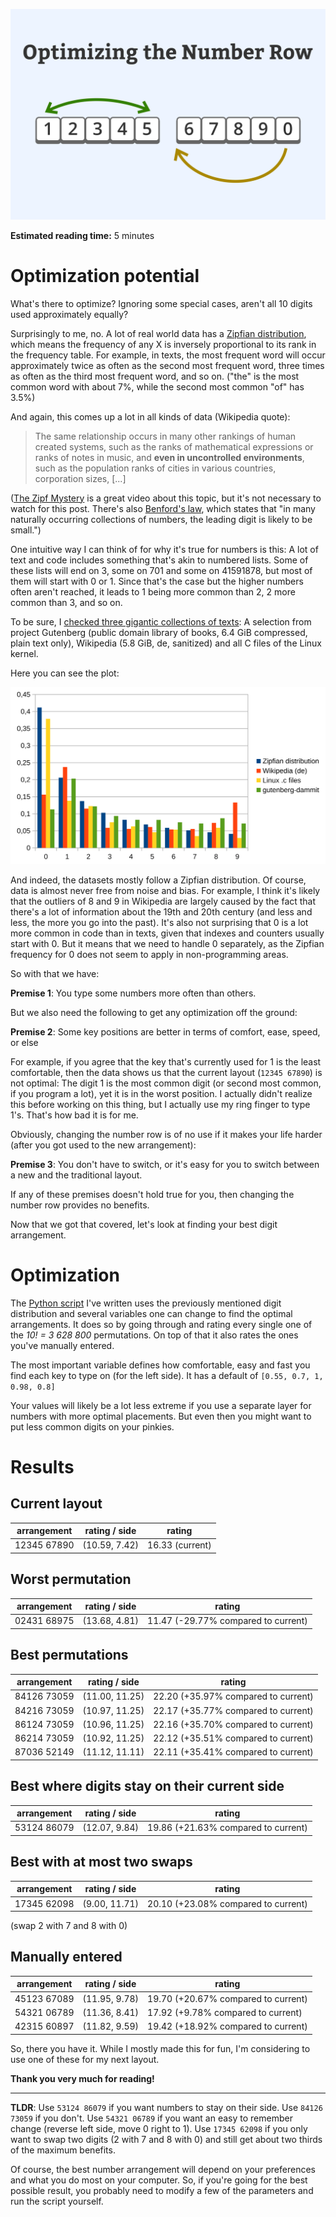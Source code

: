 ![Optimizing the number row folder image](folder.png)

**Estimated reading time:** 5 minutes

# Optimization potential

What's there to optimize? Ignoring some special cases, aren't all 10 digits used approximately equally?

Surprisingly to me, no. A lot of real world data has a [Zipfian distribution](https://en.wikipedia.org/wiki/Zipf%27s_law), which means the frequency of any X is inversely proportional to its rank in the frequency table. For example, in texts, the most frequent word will occur approximately twice as often as the second most frequent word, three times as often as the third most frequent word, and so on. ("the" is the most common word with about 7%, while the second most common "of" has 3.5%)

And again, this comes up a lot in all kinds of data (Wikipedia quote):

> The same relationship occurs in many other rankings of human created systems, such as the ranks of mathematical expressions or ranks of notes in music, and **even in uncontrolled environments**, such as the population ranks of cities in various countries, corporation sizes, [...]

([The Zipf Mystery](https://www.youtube.com/watch?v=fCn8zs912OE) is a great video about this topic, but it's not necessary to watch for this post. There's also [Benford's law](https://en.wikipedia.org/wiki/Benford's_law), which states that "in many naturally occurring collections of numbers, the leading digit is likely to be small.")

One intuitive way I can think of for why it's true for numbers is this: A lot of text and code includes something that's akin to numbered lists. Some of these lists will end on 3, some on 701 and some on 41591878, but most of them will start with 0 or 1. Since that's the case but the higher numbers often aren't reached, it leads to 1 being more common than 2, 2 more common than 3, and so on.

To be sure, I [checked three gigantic collections of texts](corpus_count.py): A selection from project Gutenberg (public domain library of books, 6.4 GiB compressed, plain text only), Wikipedia (5.8 GiB, de, sanitized) and all C files of the Linux kernel. 

Here you can see the plot: 

![Plot that shows how the aforementioned data is mostly Zipfian](digit_frequencies.png)

And indeed, the datasets mostly follow a Zipfian distribution. Of course, data is almost never free from noise and bias. For example, I think it's likely that the outliers of 8 and 9 in Wikipedia are largely caused by the fact that there's a lot of information about the 19th and 20th century (and less and less, the more you go into the past). It's also not surprising that 0 is a lot more common in code than in texts, given that indexes and counters usually start with 0. But it means that we need to handle 0 separately, as the Zipfian frequency for 0 does not seem to apply in non-programming areas.

So with that we have:

**Premise 1**: You type some numbers more often than others.

But we also need the following to get any optimization off the ground:

**Premise 2**: Some key positions are better in terms of comfort, ease, speed, or else

For example, if you agree that the key that's currently used for 1 is the least comfortable, then the data shows us that the current layout (`12345 67890`) is not optimal: The digit 1 is the most common digit (or second most common, if you program a lot), yet it is in the worst position. I actually didn't realize this before working on this thing, but I actually use my ring finger to type 1's. That's how bad it is for me.

Obviously, changing the number row is of no use if it makes your life harder (after you got used to the new arrangement):

**Premise 3**: You don't have to switch, or it's easy for you to switch between a new and the traditional layout.

If any of these premises doesn't hold true for you, then changing the number row provides no benefits.

Now that we got that covered, let's look at finding your best digit arrangement. 
 

# Optimization
The [Python script](find_optimal_num_rows.py) I've written uses the previously mentioned digit distribution and several variables one can change to find the optimal arrangements. It does so by going through and rating every single one of the *10! = 3 628 800* permutations. On top of that it also rates the ones you've manually entered.

The most important variable defines how comfortable, easy and fast you find each key to type on (for the left side). It has a default of `[0.55, 0.7, 1, 0.98, 0.8]`

Your values will likely be a lot less extreme if you use a separate layer for numbers with more optimal placements. But even then you might want to put less common digits on your pinkies.


# Results
## Current layout
| arrangement | rating / side  | rating                              |
|-------------|----------------|-------------------------------------|
| 12345 67890 | (10.59, 7.42)  | 16.33 (current)                     |

## Worst permutation
| arrangement | rating / side  | rating                              |
|-------------|----------------|-------------------------------------|
| 02431 68975 | (13.68, 4.81)  | 11.47 (-29.77% compared to current) |

## Best permutations
| arrangement | rating / side  | rating                              |
|-------------|----------------|-------------------------------------|
| 84126 73059 | (11.00, 11.25) | 22.20 (+35.97% compared to current) |
| 84216 73059 | (10.97, 11.25) | 22.17 (+35.77% compared to current) |
| 86124 73059 | (10.96, 11.25) | 22.16 (+35.70% compared to current) |
| 86214 73059 | (10.92, 11.25) | 22.12 (+35.51% compared to current) |
| 87036 52149 | (11.12, 11.11) | 22.11 (+35.41% compared to current) |

## Best where digits stay on their current side
| arrangement | rating / side  | rating                              |
|-------------|----------------|-------------------------------------|
| 53124 86079 | (12.07, 9.84)  | 19.86 (+21.63% compared to current) |

## Best with at most two swaps
| arrangement | rating / side  | rating                              |
|-------------|----------------|-------------------------------------|
| 17345 62098 | (9.00, 11.71)  | 20.10 (+23.08% compared to current) |

(swap 2 with 7 and 8 with 0)

## Manually entered
| arrangement | rating / side  | rating                              |
|-------------|----------------|-------------------------------------|
| 45123 67089 | (11.95, 9.78)  | 19.70 (+20.67% compared to current) |
| 54321 06789 | (11.36, 8.41)  | 17.92 (+9.78% compared to current)  |
| 42315 60897 | (11.82, 9.59)  | 19.42 (+18.92% compared to current) |


So, there you have it. While I mostly made this for fun, I'm considering to use one of these for my next layout.

**Thank you very much for reading!**

---

**TLDR**: Use `53124 86079` if you want numbers to stay on their side. Use `84126 73059` if you don't. Use `54321 06789` if you want an easy to remember change (reverse left side, move 0 right to 1). Use `17345 62098` if you only want to swap two digits (2 with 7 and 8 with 0) and still get about two thirds of the maximum benefits.

Of course, the best number arrangement will depend on your preferences and what you do most on your computer. So, if you're going for the best possible result, you probably need to modify a few of the parameters and run the script yourself.